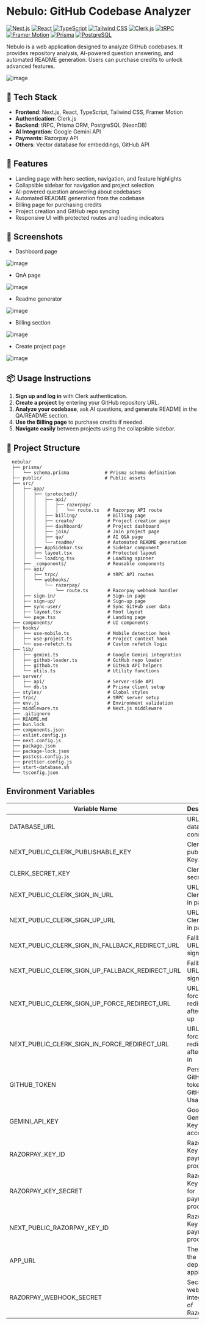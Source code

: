 # Nebulo: GitHub Codebase Analyzer

[![Next.js](https://img.shields.io/badge/Next.js-000000?style=for-the-badge&logo=next.js&logoColor=white)](https://nextjs.org/)
[![React](https://img.shields.io/badge/React-20232A?style=for-the-badge&logo=react&logoColor=61DAFB)](https://reactjs.org/)
[![TypeScript](https://img.shields.io/badge/TypeScript-007ACC?style=for-the-badge&logo=typescript&logoColor=white)](https://www.typescriptlang.org/)
[![Tailwind CSS](https://img.shields.io/badge/Tailwind_CSS-38B2AC?style=for-the-badge&logo=tailwind-css&logoColor=white)](https://tailwindcss.com/)
[![Clerk.js](https://img.shields.io/badge/Clerk.js-000000?style=for-the-badge&logo=clerk&logoColor=white)](https://clerk.com/)
[![tRPC](https://img.shields.io/badge/tRPC-000000?style=for-the-badge&logo=trpc&logoColor=white)](https://trpc.io/)
[![Framer Motion](https://img.shields.io/badge/Framer%20Motion-000000?style=for-the-badge&logo=framer&logoColor=white)](https://www.framer.com/motion/)
[![Prisma](https://img.shields.io/badge/Prisma-3982CE?style=for-the-badge&logo=Prisma&logoColor=white)](https://www.prisma.io/)
[![PostgreSQL](https://img.shields.io/badge/postgresql-4169e1?style=for-the-badge&logo=postgresql&logoColor=white)](https://www.postgresql.org/)

Nebulo is a web application designed to analyze GitHub codebases. It provides repository analysis, AI-powered question answering, and automated README generation. Users can purchase credits to unlock advanced features.

![image](https://github.com/user-attachments/assets/0974643c-f6d2-4f94-83c7-49f720e96424)

## 🧪 Tech Stack

- **Frontend**: Next.js, React, TypeScript, Tailwind CSS, Framer Motion
- **Authentication**: Clerk.js
- **Backend**: tRPC, Prisma ORM, PostgreSQL (NeonDB)
- **AI Integration**: Google Gemini API
- **Payments**: Razorpay API
- **Others**: Vector database for embeddings, GitHub API


## 🚀 Features

- Landing page with hero section, navigation, and feature highlights
- Collapsible sidebar for navigation and project selection
- AI-powered question answering about codebases
- Automated README generation from the codebase
- Billing page for purchasing credits
- Project creation and GitHub repo syncing
- Responsive UI with protected routes and loading indicators

## 📸 Screenshots

- Dashboard page

![image](https://github.com/user-attachments/assets/9faccc3e-3cc9-4604-9fc4-13712381b5c7)

- QnA page

![image](https://github.com/user-attachments/assets/62ae3d6e-77e4-4831-aff8-7cddfe988657)

- Readme generator

![image](https://github.com/user-attachments/assets/f4d3bfd0-1b7f-4d2b-a972-d29fcc53a7de)

- Billing section

![image](https://github.com/user-attachments/assets/f3e35059-2b3a-408b-9704-912769641a81)

- Create project page

![image](https://github.com/user-attachments/assets/b2542fcf-9bba-44e8-b209-473240692e60)

## 📦 Usage Instructions

1. **Sign up and log in** with Clerk authentication.
2. **Create a project** by entering your GitHub repository URL.
3. **Analyze your codebase**, ask AI questions, and generate README in the QA/README section.
4. **Use the Billing page** to purchase credits if needed.
5. **Navigate easily** between projects using the collapsible sidebar.


## 📁 Project Structure

```text
  nebulo/
  ├── prisma/
  │   └── schema.prisma             # Prisma schema definition
  ├── public/                       # Public assets
  ├── src/
  │   ├── app/
  │   │   ├── (protected)/
  │   │   │   ├── api/
  │   │   │   │   ├── razorpay/
  │   │   │   │   │   └── route.ts   # Razorpay API route
  │   │   │   ├── billing/           # Billing page
  │   │   │   ├── create/            # Project creation page
  │   │   │   ├── dashboard/         # Project dashboard
  │   │   │   ├── join/              # Join project page
  │   │   │   ├── qa/                # AI Q&A page
  │   │   │   └── readme/            # Automated README generation
  │   │   ├── AppSidebar.tsx         # Sidebar component
  │   │   ├── layout.tsx             # Protected layout
  │   │   └── loading.tsx            # Loading spinner
  │   ├── _components/               # Reusable components
  │   ├── api/
  │   │   ├── trpc/                  # tRPC API routes
  │   │   └── webhooks/
  │   │       └── razorpay/
  │   │           └── route.ts       # Razorpay webhook handler
  │   ├── sign-in/                   # Sign-in page
  │   ├── sign-up/                   # Sign-up page
  │   ├── sync-user/                 # Sync GitHub user data
  │   ├── layout.tsx                 # Root layout
  │   └── page.tsx                   # Landing page
  ├── components/                    # UI components
  ├── hooks/
  │   ├── use-mobile.ts              # Mobile detection hook
  │   ├── use-project.ts             # Project context hook
  │   └── use-refetch.ts             # Custom refetch logic
  ├── lib/
  │   ├── gemini.ts                  # Google Gemini integration
  │   ├── github-loader.ts           # GitHub repo loader
  │   ├── github.ts                  # GitHub API helpers
  │   └── utils.ts                   # Utility functions
  ├── server/
  │   ├── api/                       # Server-side API
  │   └── db.ts                      # Prisma client setup
  ├── styles/                        # Global styles
  ├── trpc/                          # tRPC server setup
  ├── env.js                         # Environment validation
  ├── middleware.ts                  # Next.js middleware
  ├── .gitignore
  ├── README.md
  ├── bun.lock
  ├── components.json
  ├── eslint.config.js
  ├── next.config.js
  ├── package.json
  ├── package-lock.json
  ├── postcss.config.js
  ├── prettier.config.js
  ├── start-database.sh
  └── tsconfig.json
```

## Environment Variables

| Variable Name         | Description                                                              |
|-----------------------|--------------------------------------------------------------------------|
| DATABASE_URL          | URL for the database connection.                                         |
| NEXT_PUBLIC_CLERK_PUBLISHABLE_KEY  | Clerk publishable Key.                                      |
| CLERK_SECRET_KEY      | Clerk auth secret key                                                    |
| NEXT_PUBLIC_CLERK_SIGN_IN_URL      | URL for Clerk sign-in page                                  |
| NEXT_PUBLIC_CLERK_SIGN_UP_URL      | URL for Clerk sign-in page                                  |
| NEXT_PUBLIC_CLERK_SIGN_IN_FALLBACK_REDIRECT_URL      | Fallback URL for sign-in                  |
| NEXT_PUBLIC_CLERK_SIGN_UP_FALLBACK_REDIRECT_URL      | Fallback URL for sign-up                  |
| NEXT_PUBLIC_CLERK_SIGN_UP_FORCE_REDIRECT_URL      | URL for forced redirect after sign-up        |
| NEXT_PUBLIC_CLERK_SIGN_IN_FORCE_REDIRECT_URL      | URL for forced redirect after sign-in        |
| GITHUB_TOKEN          | Personal GitHub token for GitHub API Usage                               |
| GEMINI_API_KEY        | Google Gemini API Key for LLM access.                                    |
| RAZORPAY_KEY_ID       | Razorpay Key ID for payment processing.                                  |
| RAZORPAY_KEY_SECRET   | Razorpay Key Secret for payment processing.                              |
| NEXT_PUBLIC_RAZORPAY_KEY_ID       | Razorpay Key ID for payment processing.                      |
| APP_URL              | The URL of the deployed application                                       |
| RAZORPAY_WEBHOOK_SECRET   | Secret for webhook integration of Razorpay                           |
